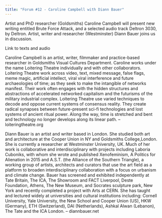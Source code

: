 ```yaml
---
title: "Forum #12 - Caroline Campbell with Diann Bauer"
---
```


Artist and PhD researcher (Goldsmiths) Caroline Campbell will present new writing entitled Brute Force Attack, and a selected audio track Deltron 3030, by Deltron. Artist, writer and researcher (Westminster) Diann Bauer joins us in discussion.

Link to texts and audio

Caroline Campbell is an artist, writer, filmmaker and practice-based researcher in Goldsmiths Visual Cultures Department. Caroline works under the name Loitering Theatre individually and with other collaborators. Loitering Theatre work across video, text, mixed message, false flags, meme magic, artificial intellect, viral viral interference and future archaeologies of time; as they seek to make the intangible of networks manifest. Their work often engages with the hidden structures and abstractions of accelerated networked capitalism and the futurisms of the military industrial complex. Loitering Theatre use varied techniques to decode and oppose current systems of consensus reality. They create radical synapses between future-present sci-fi technologies and lost systems of ancient ritual power. Along the way, time is stretched and bent and technology no longer develops along its linear path. – loiteringtheatre.org

Diann Bauer is an artist and writer based in London. She studied both art and architecture at the Cooper Union in NY and Goldsmiths College,London. She is currently a researcher at Westminster University, UK. Much of her work is collaborative and interdisciplinary with projects including Laboria Cuboniks, with whom she wrote and published Xenofeminism, A Politics for Alienation in 2015 and A.S.T. (the Alliance of the Southern Triangle), a working group of artists, architects and curators that use the art field as a platform to broaden interdisciplinary collaboration with a focus on urbanism and climate change. Bauer has screened and exhibited independently at Tate Britain, The ICA, The Showroom and FACT Liverpool, Deste Foundation, Athens, The New Museum, and Socrates sculpture park, New York and recently completed a project with Arts at CERN. She has taught and lectured widely at universities and cultural institutions including: Cornell University, Yale University, the New School and Cooper Union (US), HKW (Germany), ETH (Switzerland), DAI (Netherlands), Ashkal Alwan (Lebanon), The Tate and the ICA London. – diannbauer.net

